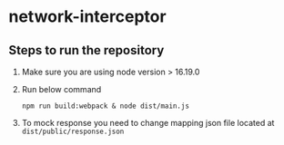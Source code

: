 # network-interceptor
## Steps to run the repository
1. Make sure you are using node version > 16.19.0
2. Run below command

   ```
   npm run build:webpack & node dist/main.js
   ```
   
3. To mock response you need to change mapping json file located at `dist/public/response.json`
